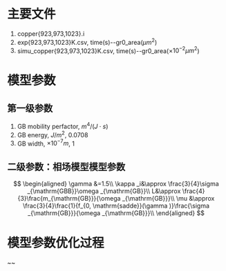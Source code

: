 # 主要文件
1. copper{923,973,1023}.i
2. exp{923,973,1023}K.csv, time(s)--gr0_area($\mu m^2$)
3. simu_copper{923,973,1023}K.csv, time(s)--gr0_area($\times 10^{-2} \mu m^2$)

# 模型参数

## 第一级参数
1. GB mobility perfactor, $m^4/(J \cdot s)$
2. GB energy, $J/m^2$, $0.0708$
3. GB width, $\times 10^{-7} m$, $1$

## 二级参数：相场模型模型参数
$$
\begin{aligned}
	\gamma &=1.5\\
	\kappa _i&\approx \frac{3}{4}\sigma _{\mathrm{GBB}}\omega _{\mathrm{GB}}\\
	L&\approx \frac{4}{3}\frac{m_{\mathrm{GB}}}{\omega _{\mathrm{GB}}}\\
	\mu &\approx \frac{3}{4}\frac{1}{f_{0, \mathrm{sadde}}(\gamma )}\frac{\sigma _{\mathrm{GB}}}{\omega _{\mathrm{GB}}}\\
\end{aligned}
$$

# 模型参数优化过程
~~